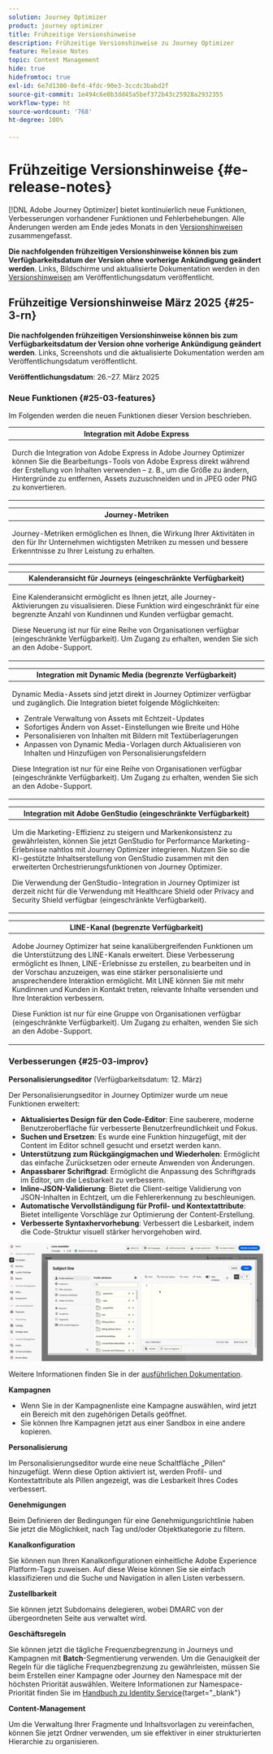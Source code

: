 ```yaml
---
solution: Journey Optimizer
product: journey optimizer
title: Frühzeitige Versionshinweise
description: Frühzeitige Versionshinweise zu Journey Optimizer
feature: Release Notes
topic: Content Management
hide: true
hidefromtoc: true
exl-id: 6e7d1300-8efd-4fdc-90e3-3ccdc3babd2f
source-git-commit: 1e494c6e0b3dd45a5bef372b43c25928a2932355
workflow-type: ht
source-wordcount: '768'
ht-degree: 100%

---
```


# Frühzeitige Versionshinweise {#e-release-notes}

[!DNL Adobe Journey Optimizer] bietet kontinuierlich neue Funktionen, Verbesserungen vorhandener Funktionen und Fehlerbehebungen. Alle Änderungen werden am Ende jedes Monats in den [Versionshinweisen](release-notes.md) zusammengefasst.

**Die nachfolgenden frühzeitigen Versionshinweise können bis zum Verfügbarkeitsdatum der Version ohne vorherige Ankündigung geändert werden**. Links, Bildschirme und aktualisierte Dokumentation werden in den [Versionshinweisen](release-notes.md) am Veröffentlichungsdatum veröffentlicht.


## Frühzeitige Versionshinweise März 2025 {#25-3-rn}


**Die nachfolgenden frühzeitigen Versionshinweise können bis zum Verfügbarkeitsdatum der Version ohne vorherige Ankündigung geändert werden**. Links, Screenshots und die aktualisierte Dokumentation werden am Veröffentlichungsdatum veröffentlicht.

**Veröffentlichungsdatum**: 26.–27. März 2025


### Neue Funktionen {#25-03-features}

Im Folgenden werden die neuen Funktionen dieser Version beschrieben.


<table>
<thead>
<tr>
<th><strong>Integration mit Adobe Express</strong><br/></th>
</tr>
</thead>
<tbody>
<tr>
<td>
<p>Durch die Integration von Adobe Express in Adobe Journey Optimizer können Sie die Bearbeitungs-Tools von Adobe Express direkt während der Erstellung von Inhalten verwenden – z. B., um die Größe zu ändern, Hintergründe zu entfernen, Assets zuzuschneiden und in JPEG oder PNG zu konvertieren.<p>
<!--p>For more information, refer to the <a href="../configuration/rule-sets.md">detailed documentation</a>.</p-->
</td>
</tr>
</tbody>
</table>

<table>
<thead>
<tr>
<th><strong>Journey-Metriken</strong><br/></th>
</tr>
</thead>
<tbody>
<tr>
<td>
<p>Journey-Metriken ermöglichen es Ihnen, die Wirkung Ihrer Aktivitäten in den für Ihr Unternehmen wichtigsten Metriken zu messen und bessere Erkenntnisse zu Ihrer Leistung zu erhalten.</p>
<!--p>For more information, refer to the <a href="../configuration/rule-sets.md">detailed documentation</a>.</p-->
</td>
</tr>
</tbody>
</table>

<table>
<thead>
<tr>
<th><strong>Kalenderansicht für Journeys (eingeschränkte Verfügbarkeit)</strong><br/></th>
</tr>
</thead>
<tbody>
<tr>
<td>
<p>Eine Kalenderansicht ermöglicht es Ihnen jetzt, alle Journey-Aktivierungen zu visualisieren. Diese Funktion wird eingeschränkt für eine begrenzte Anzahl von Kundinnen und Kunden verfügbar gemacht. <p>
<p>Diese Neuerung ist nur für eine Reihe von Organisationen verfügbar (eingeschränkte Verfügbarkeit). Um Zugang zu erhalten, wenden Sie sich an den Adobe-Support.</p>
<!--p>For more information, refer to the <a href="../configuration/rule-sets.md">detailed documentation</a>.</p-->
</td>
</tr>
</tbody>
</table>

<table>
<thead>
<tr>
<th><strong>Integration mit Dynamic Media (begrenzte Verfügbarkeit)</strong><br/></th>
</tr>
</thead>
<tbody>
<tr>
<td>
<p>Dynamic Media-Assets sind jetzt direkt in Journey Optimizer verfügbar und zugänglich. Die Integration bietet folgende Möglichkeiten:
<ul>
<li>Zentrale Verwaltung von Assets mit Echtzeit-Updates</li>
<li>Sofortiges Ändern von Asset-Einstellungen wie Breite und Höhe</li>
<li>Personalisieren von Inhalten mit Bildern mit Textüberlagerungen</li>
<li>Anpassen von Dynamic Media-Vorlagen durch Aktualisieren von Inhalten und Hinzufügen von Personalisierungsfeldern</li>
</ul>
<p>
<p>Diese Integration ist nur für eine Reihe von Organisationen verfügbar (eingeschränkte Verfügbarkeit). Um Zugang zu erhalten, wenden Sie sich an den Adobe-Support.</p>
<!--p>For more information, refer to the <a href="../configuration/rule-sets.md">detailed documentation</a>.</p-->
</td>
</tr>
</tbody>
</table>



<table>
<thead>
<tr>
<th><strong>Integration mit Adobe GenStudio (eingeschränkte Verfügbarkeit)</strong><br/></th>
</tr>
</thead>
<tbody>
<tr>
<td>
<p>Um die Marketing-Effizienz zu steigern und Markenkonsistenz zu gewährleisten, können Sie jetzt GenStudio for Performance Marketing-Erlebnisse nahtlos mit Journey Optimizer integrieren. Nutzen Sie so die KI-gestützte Inhaltserstellung von GenStudio zusammen mit den erweiterten Orchestrierungsfunktionen von Journey Optimizer.<p>
<p>Die Verwendung der GenStudio-Integration in Journey Optimizer ist derzeit nicht für die Verwendung mit Healthcare Shield oder Privacy and Security Shield verfügbar (eingeschränkte Verfügbarkeit).</p>
<!--p>For more information, refer to the <a href="../configuration/rule-sets.md">detailed documentation</a>.</p-->
</td>
</tr>
</tbody>
</table>

<table>
<thead>
<tr>
<th><strong>LINE-Kanal (begrenzte Verfügbarkeit)</strong><br/></th>
</tr>
</thead>
<tbody>
<tr>
<td>
<p>Adobe Journey Optimizer hat seine kanalübergreifenden Funktionen um die Unterstützung des LINE-Kanals erweitert. Diese Verbesserung ermöglicht es Ihnen, LINE-Erlebnisse zu erstellen, zu bearbeiten und in der Vorschau anzuzeigen, was eine stärker personalisierte und ansprechendere Interaktion ermöglicht. Mit LINE können Sie mit mehr Kundinnen und Kunden in Kontakt treten, relevante Inhalte versenden und Ihre Interaktion verbessern.<p>
<p>Diese Funktion ist nur für eine Gruppe von Organisationen verfügbar (eingeschränkte Verfügbarkeit). Um Zugang zu erhalten, wenden Sie sich an den Adobe-Support.</p>
<!--p>For more information, refer to the <a href="../configuration/rule-sets.md">detailed documentation</a>.</p-->
</td>
</tr>
</tbody>
</table>

### Verbesserungen {#25-03-improv}

**Personalisierungseditor** (Verfügbarkeitsdatum: 12. März)

Der Personalisierungseditor in Journey Optimizer wurde um neue Funktionen erweitert:

* **Aktualisiertes Design für den Code-Editor**: Eine sauberere, moderne Benutzeroberfläche für verbesserte Benutzerfreundlichkeit und Fokus.
* **Suchen und Ersetzen**: Es wurde eine Funktion hinzugefügt, mit der Content im Editor schnell gesucht und ersetzt werden kann.
* **Unterstützung zum Rückgängigmachen und Wiederholen**: Ermöglicht das einfache Zurücksetzen oder erneute Anwenden von Änderungen.
* **Anpassbarer Schriftgrad**: Ermöglicht die Anpassung des Schriftgrads im Editor, um die Lesbarkeit zu verbessern.
* **Inline-JSON-Validierung**: Bietet die Client-seitige Validierung von JSON-Inhalten in Echtzeit, um die Fehlererkennung zu beschleunigen.
* **Automatische Vervollständigung für Profil- und Kontextattribute**: Bietet intelligente Vorschläge zur Optimierung der Content-Erstellung.
* **Verbesserte Syntaxhervorhebung**: Verbessert die Lesbarkeit, indem die Code-Struktur visuell stärker hervorgehoben wird.

![Video zur neuen Funktion im Personalisierungseditor](assets/do-not-localize/personalization-editor.gif)

Weitere Informationen finden Sie in der [ausführlichen Dokumentation](../personalization/personalization-build-expressions.md).


**Kampagnen**

* Wenn Sie in der Kampagnenliste eine Kampagne auswählen, wird jetzt ein Bereich mit den zugehörigen Details geöffnet.
* Sie können Ihre Kampagnen jetzt aus einer Sandbox in eine andere kopieren.

**Personalisierung**

Im Personalisierungseditor wurde eine neue Schaltfläche „Pillen“ hinzugefügt. Wenn diese Option aktiviert ist, werden Profil- und Kontextattribute als Pillen angezeigt, was die Lesbarkeit Ihres Codes verbessert.

**Genehmigungen**

Beim Definieren der Bedingungen für eine Genehmigungsrichtlinie haben Sie jetzt die Möglichkeit, nach Tag und/oder Objektkategorie zu filtern.

**Kanalkonfiguration**

Sie können nun Ihren Kanalkonfigurationen einheitliche Adobe Experience Platform-Tags zuweisen. Auf diese Weise können Sie sie einfach klassifizieren und die Suche und Navigation in allen Listen verbessern.

**Zustellbarkeit**

Sie können jetzt Subdomains delegieren, wobei DMARC von der übergeordneten Seite aus verwaltet wird.

**Geschäftsregeln**

Sie können jetzt die tägliche Frequenzbegrenzung in Journeys und Kampagnen mit **Batch**-Segmentierung verwenden. Um die Genauigkeit der Regeln für die tägliche Frequenzbegrenzung zu gewährleisten, müssen Sie beim Erstellen einer Kampagne oder Journey den Namespace mit der höchsten Priorität auswählen. Weitere Informationen zur Namespace-Priorität finden Sie im [Handbuch zu Identity Service](https://experienceleague.adobe.com/de/docs/experience-platform/identity/features/identity-graph-linking-rules/namespace-priority){target="_blank"}

**Content-Management**

Um die Verwaltung Ihrer Fragmente und Inhaltsvorlagen zu vereinfachen, können Sie jetzt Ordner verwenden, um sie effektiver in einer strukturierten Hierarchie zu organisieren. 
